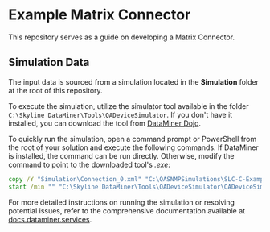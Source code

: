 # Example Matrix Connector

This repository serves as a guide on developing a Matrix Connector.

## Simulation Data

The input data is sourced from a simulation located in the **Simulation** folder at the root of this repository.

To execute the simulation, utilize the simulator tool available in the folder `C:\Skyline DataMiner\Tools\QADeviceSimulator`. If you don't have it installed, you can download the tool from [DataMiner Dojo](https://community.dataminer.services/download/skyline-device-simulator/).

To quickly run the simulation, open a command prompt or PowerShell from the root of your solution and execute the following commands. If DataMiner is installed, the command can be run directly. Otherwise, modify the command to point to the downloaded tool's *.exe*:

```cmd
copy /Y "Simulation\Connection_0.xml" "C:\QASNMPSimulations\SLC-C-Example_Matrix_2.0.0.X.xml"
start /min "" "C:\Skyline DataMiner\Tools\QADeviceSimulator\QADeviceSimulator.exe" "SLC-C-Example_Matrix_2.0.0.X.xml"
```

For more detailed instructions on running the simulation or resolving potential issues, refer to the comprehensive documentation available at [docs.dataminer.services](https://docs.dataminer.services/user-guide/Reference/DataMiner_Tools/QADeviceSimulator/TOOQASNMPSimulator.html).
